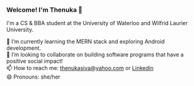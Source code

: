 ### Welcome! I'm Thenuka 👋

I'm a CS & BBA student at the University of Waterloo and Wilfrid Laurier University.

🌱 I’m currently learning the MERN stack and exploring Android development. 
<br>
👯 I’m looking to collaborate on building software programs that have a positive social impact!
<br>
📫 How to reach me: thenukasiva@yahoo.com or [Linkedin](https://www.linkedin.com/in/thenukasiva/)
<br>
😄 Pronouns: she/her

<!--
Visit my [website!](https://thenukasiva.github.io)
>


